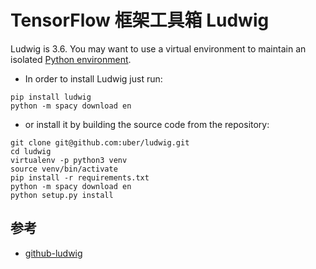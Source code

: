 # TensorFlow 框架工具箱 Ludwig

Ludwig is 3.6. You may want to use a virtual environment to maintain an isolated [Python environment](https://docs.python-guide.org/dev/virtualenvs/).

- In order to install Ludwig just run:
```
pip install ludwig
python -m spacy download en
```

- or install it by building the source code from the repository:
```
git clone git@github.com:uber/ludwig.git
cd ludwig
virtualenv -p python3 venv
source venv/bin/activate
pip install -r requirements.txt
python -m spacy download en
python setup.py install
```

## 参考
- [github-ludwig](https://github.com/uber/ludwig/)
